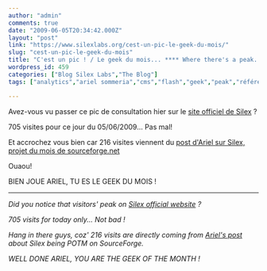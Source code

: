 ```yaml
---
author: "admin"
comments: true
date: "2009-06-05T20:34:42.000Z"
layout: "post"
link: "https://www.silexlabs.org/cest-un-pic-le-geek-du-mois/"
slug: "cest-un-pic-le-geek-du-mois"
title: "C'est un pic ! / Le geek du mois... **** Where there's a peak...there's a geek !"
wordpress_id: 459
categories: ["Blog Silex Labs","The Blog"]
tags: ["analytics","ariel sommeria","cms","flash","geek","peak","référencement","traffic","visitors"]

---
```

Avez-vous vu passer ce pic de consultation hier sur le [site officiel de Silex](http://silex-ria.org/) ?

705 visites pour ce jour du 05/06/2009... Pas mal!

Et accrochez vous bien car 216 visites viennent du [post d'Ariel sur Silex, projet du mois de sourceforge.net](http://arielsommeria.com/blog/2009/06/03/silex-is-sourceforge-project-of-the-month/)

Ouaou!

BIEN JOUE ARIEL, TU ES LE GEEK DU MOIS !


***********




_Did you notice that visitors' peak on [Silex official website](http://silex-ria.org/#open.source.flash.cms/silex/home) ?_



_705 visits for today only... Not bad !_

_Hang in there guys, coz' 216 visits are directly coming from [Ariel's post](http://arielsommeria.com/blog/2009/06/03/silex-is-sourceforge-project-of-the-month/) about Silex being POTM on SourceForge._

_WELL DONE ARIEL, YOU ARE THE GEEK OF THE MONTH !_

